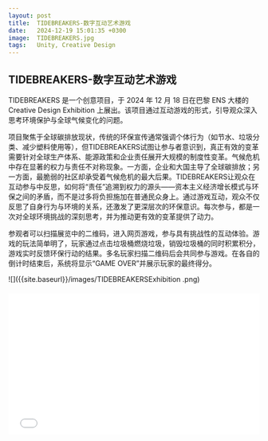 ```yaml
---
layout: post
title:  TIDEBREAKERS-数字互动艺术游戏
date:   2024-12-19 15:01:35 +0300
image:  TIDEBREAKERS.jpg
tags:   Unity, Creative Design
---
```

## TIDEBREAKERS-数字互动艺术游戏
TIDEBREAKERS 是一个创意项目，于 2024 年 12 月 18 日在巴黎 ENS 大楼的 Creative Design Exhibition 上展出。该项目通过互动游戏的形式，引导观众深入思考环境保护与全球气候变化的问题。

项目聚焦于全球碳排放现状，传统的环保宣传通常强调个体行为（如节水、垃圾分类、减少塑料使用等），但TIDEBREAKERS试图让参与者意识到，真正有效的变革需要针对全球生产体系、能源政策和企业责任展开大规模的制度性变革。气候危机中存在显著的权力与责任不对称现象。一方面，企业和大国主导了全球碳排放；另一方面，最脆弱的社区却承受着气候危机的最大后果。TIDEBREAKERS让观众在互动参与中反思，如何将“责任”追溯到权力的源头——资本主义经济增长模式与环保之间的矛盾，而不是过多将负担施加在普通民众身上。通过游戏互动，观众不仅反思了自身行为与环境的关系，还激发了更深层次的环保意识。每次参与，都是一次对全球环境挑战的深刻思考，并为推动更有效的变革提供了动力。

参观者可以扫描展览中的二维码，进入网页游戏，参与具有挑战性的互动体验。游戏的玩法简单明了，玩家通过点击垃圾桶燃烧垃圾，销毁垃圾桶的同时积累积分，游戏实时反馈环保行动的结果。多名玩家扫描二维码后会共同参与游戏。在各自的倒计时结束后，系统将显示“GAME OVER”并展示玩家的最终得分。

![]({{site.baseurl}}/images/TIDEBREAKERSExhibition .png)

<div style="position: relative; padding-bottom: 56.25%; height: 0; overflow: hidden; max-width: 100%; width: 100%; margin: 20px 0;">
  <iframe src="//player.bilibili.com/player.html?isOutside=true&aid=113883977097011&bvid=BV1PafpY4Ech&cid=28059044156&p=1" 
          style="position: absolute; top: 0; left: 0; width: 100%; height: 100%;" 
          frameborder="0" 
          scrolling="no" 
          allowfullscreen="true">
  </iframe>
</div>



